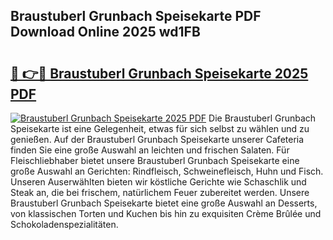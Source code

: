 ## Braustuberl Grunbach Speisekarte PDF Download Online 2025 wd1FB

# <h2><a href="http://gcdo4it.nevu.top/?p=Braustuberl+Grunbach+Speisekarte">🔗 👉🔴 Braustuberl Grunbach Speisekarte 2025 PDF</a></h2>

[![Braustuberl Grunbach Speisekarte 2025 PDF](https://i.imgur.com/dBaPXMq.png)](http://gcdo4it.nevu.top/?p=Braustuberl+Grunbach+Speisekarte)
Die Braustuberl Grunbach Speisekarte ist eine Gelegenheit, etwas für sich selbst zu wählen und zu genießen. Auf der Braustuberl Grunbach Speisekarte unserer Cafeteria finden Sie eine große Auswahl an leichten und frischen Salaten. Für Fleischliebhaber bietet unsere Braustuberl Grunbach Speisekarte eine große Auswahl an Gerichten: Rindfleisch, Schweinefleisch, Huhn und Fisch. Unseren Auserwählten bieten wir köstliche Gerichte wie Schaschlik und Steak an, die bei frischem, natürlichem Feuer zubereitet werden. Unsere Braustuberl Grunbach Speisekarte bietet eine große Auswahl an Desserts, von klassischen Torten und Kuchen bis hin zu exquisiten Crème Brûlée und Schokoladenspezialitäten.
